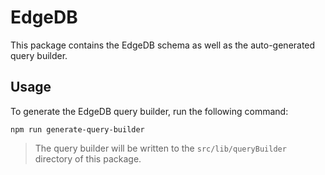 # EdgeDB

This package contains the EdgeDB schema as well as the auto-generated query builder.

## Usage

To generate the EdgeDB query builder, run the following command:

```console
npm run generate-query-builder
```

> The query builder will be written to the `src/lib/queryBuilder` directory of this package.
